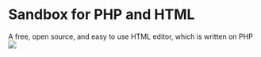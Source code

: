 # Sandbox for PHP and HTML
A free, open source, and easy to use HTML editor, which is written on PHP
<img src='https://raw.githubusercontent.com/vinodselvin/Sandbox-for-PHP-and-HTML/master/sample.png'>
